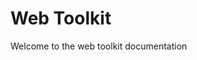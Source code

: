 <div class="jumbotron">
  <h1>Web Toolkit</h1>
  <p>Welcome to the web toolkit documentation</p>
</div>
